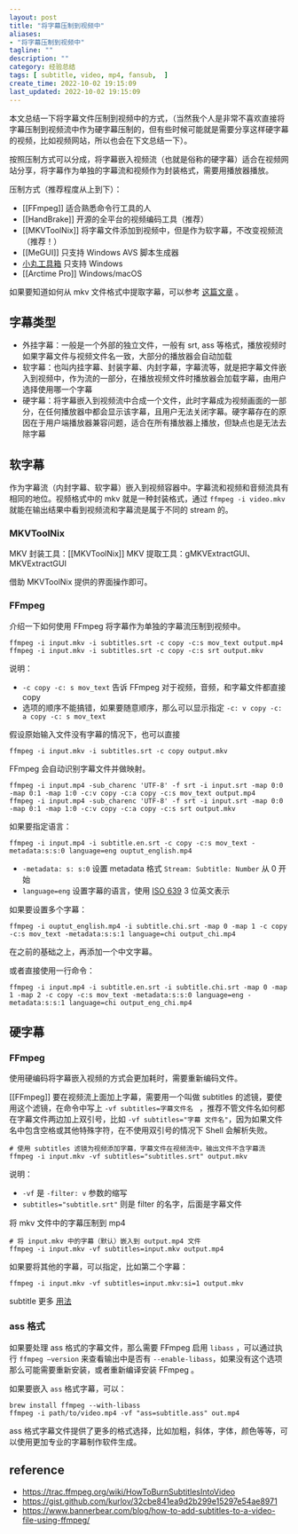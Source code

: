 ```yaml
---
layout: post
title: "将字幕压制到视频中"
aliases:
- "将字幕压制到视频中"
tagline: ""
description: ""
category: 经验总结
tags: [ subtitle, video, mp4, fansub,  ]
create_time: 2022-10-02 19:15:09
last_updated: 2022-10-02 19:15:09
---
```


本文总结一下将字幕文件压制到视频中的方式，（当然我个人是非常不喜欢直接将字幕压制到视频流中作为硬字幕压制的，但有些时候可能就是需要分享这样硬字幕的视频，比如视频网站，所以也会在下文总结一下）。

按照压制方式可以分成，将字幕嵌入视频流（也就是俗称的硬字幕）适合在视频网站分享，将字幕作为单独的字幕流和视频作为封装格式，需要用播放器播放。

压制方式（推荐程度从上到下）：

- [[FFmpeg]] 适合熟悉命令行工具的人
- [[HandBrake]] 开源的全平台的视频编码工具（推荐）
- [[MKVToolNix]] 将字幕文件添加到视频中，但是作为软字幕，不改变视频流（推荐！）
- [[MeGUI]] 只支持 Windows AVS 脚本生成器
- [小丸工具箱](https://maruko.appinn.me/) 只支持 Windows
- [[Arctime Pro]] Windows/macOS

如果要知道如何从 mkv 文件格式中提取字幕，可以参考 [这篇文章](/post/2022/07/extract-subtitle-from-mkv.html) 。

## 字幕类型

- 外挂字幕：一般是一个外部的独立文件，一般有 srt, ass 等格式，播放视频时如果字幕文件与视频文件名一致，大部分的播放器会自动加载
- 软字幕：也叫内挂字幕、封装字幕、内封字幕，字幕流等，就是把字幕文件嵌入到视频中，作为流的一部分，在播放视频文件时播放器会加载字幕，由用户选择使用哪一个字幕
- 硬字幕：将字幕嵌入到视频流中合成一个文件，此时字幕成为视频画面的一部分，在任何播放器中都会显示该字幕，且用户无法关闭字幕。硬字幕存在的原因在于用户端播放器兼容问题，适合在所有播放器上播放，但缺点也是无法去除字幕

## 软字幕
作为字幕流（内封字幕、软字幕）嵌入到视频容器中。字幕流和视频和音频流具有相同的地位。视频格式中的 mkv 就是一种封装格式，通过 `ffmpeg -i video.mkv` 就能在输出结果中看到视频流和字幕流是属于不同的 stream 的。

### MKVToolNix

MKV 封装工具：[[MKVToolNix]]
MKV 提取工具：gMKVExtractGUI、MKVExtractGUI

借助 MKVToolNix 提供的界面操作即可。

### FFmpeg
介绍一下如何使用 FFmpeg 将字幕作为单独的字幕流压制到视频中。

```
ffmpeg -i input.mkv -i subtitles.srt -c copy -c:s mov_text output.mp4
ffmpeg -i input.mkv -i subtitles.srt -c copy -c:s srt output.mkv
```

说明：

- `-c copy -c: s mov_text` 告诉 FFmpeg 对于视频，音频，和字幕文件都直接 copy
- 选项的顺序不能搞错，如果要随意顺序，那么可以显示指定 `-c: v copy -c: a copy -c: s mov_text`

假设原始输入文件没有字幕的情况下，也可以直接

```
ffmpeg -i input.mkv -i subtitles.srt -c copy output.mkv
```

FFmpeg 会自动识别字幕文件并做映射。

```
ffmpeg -i input.mp4 -sub_charenc 'UTF-8' -f srt -i input.srt -map 0:0 -map 0:1 -map 1:0 -c:v copy -c:a copy -c:s mov_text output.mp4
ffmpeg -i input.mp4 -sub_charenc 'UTF-8' -f srt -i input.srt -map 0:0 -map 0:1 -map 1:0 -c:v copy -c:a copy -c:s srt output.mkv
```

如果要指定语言：

```
ffmpeg -i input.mp4 -i subtitle.en.srt -c copy -c:s mov_text -metadata:s:s:0 language=eng ouptut_english.mp4
```

- `-metadata: s: s:0` 设置 metadata 格式 `Stream: Subtitle: Number` 从 0 开始
- `language=eng` 设置字幕的语言，使用 [ISO 639](https://en.wikipedia.org/wiki/List_of_ISO_639-1_codes) 3 位英文表示

如果要设置多个字幕：

```
ffmpeg -i ouptut_english.mp4 -i subtitle.chi.srt -map 0 -map 1 -c copy -c:s mov_text -metadata:s:s:1 language=chi output_chi.mp4
```

在之前的基础之上，再添加一个中文字幕。

或者直接使用一行命令：

```
ffmpeg -i input.mp4 -i subtitle.en.srt -i subtitle.chi.srt -map 0 -map 1 -map 2 -c copy -c:s mov_text -metadata:s:s:0 language=eng -metadata:s:s:1 language=chi output_eng_chi.mp4
```

## 硬字幕

### FFmpeg
使用硬编码将字幕嵌入视频的方式会更加耗时，需要重新编码文件。

[[FFmpeg]] 要在视频流上面加上字幕，需要用一个叫做 subtitles 的滤镜，要使用这个滤镜，在命令中写上 `-vf subtitles=字幕文件名 ` ，推荐不管文件名如何都在字幕文件两边加上双引号，比如 `-vf subtitles="字幕 文件名"`，因为如果文件名中包含空格或其他特殊字符，在不使用双引号的情况下 Shell 会解析失败。

```
# 使用 subtitles 滤镜为视频添加字幕，字幕文件在视频流中，输出文件不含字幕流
ffmpeg -i input.mkv -vf subtitles="subtitles.srt" output.mkv
```

说明：

- `-vf` 是 `-filter: v` 参数的缩写
- `subtitles="subtitle.srt"` 则是 filter 的名字，后面是字幕文件

将 mkv 文件中的字幕压制到 mp4

```
# 将 input.mkv 中的字幕（默认）嵌入到 output.mp4 文件
ffmpeg -i input.mkv -vf subtitles=input.mkv output.mp4
```

如果要将其他的字幕，可以指定，比如第二个字幕：

```
ffmpeg -i input.mkv -vf subtitles=input.mkv:si=1 output.mkv
```

subtitle 更多 [用法](http://ffmpeg.org/ffmpeg-all.html#ass)

### ass 格式
如果要处理 ass 格式的字幕文件，那么需要 FFmpeg 启用 `libass` ，可以通过执行 `ffmpeg —version` 来查看输出中是否有 `--enable-libass`，如果没有这个选项那么可能需要重新安装，或者重新编译安装  FFmpeg 。

如果要嵌入 `ass` 格式字幕，可以：

```
brew install ffmpeg --with-libass
ffmpeg -i path/to/video.mp4 -vf "ass=subtitle.ass" out.mp4
```

ass 格式字幕文件提供了更多的格式选择，比如加粗，斜体，字体，颜色等等，可以使用更加专业的字幕制作软件生成。

## reference

- <https://trac.ffmpeg.org/wiki/HowToBurnSubtitlesIntoVideo>
- <https://gist.github.com/kurlov/32cbe841ea9d2b299e15297e54ae8971>
- <https://www.bannerbear.com/blog/how-to-add-subtitles-to-a-video-file-using-ffmpeg/>
